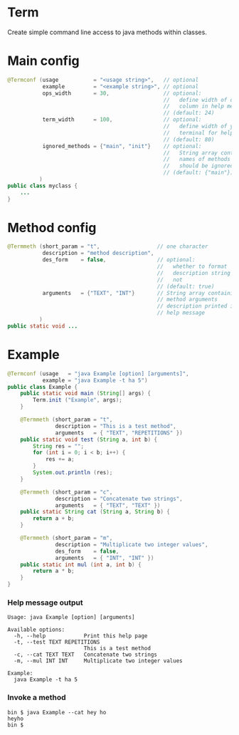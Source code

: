 Term
====

Create simple command line access to java methods within classes.

Main config
===========

```java
@Termconf (usage           = "<usage string>",   // optional
           example         = "<example string>", // optional
           ops_width       = 30,                 // optional:
                                                 //   define width of options
                                                 //   column in help message
                                                 // (default: 24)
           term_width      = 100,                // optional:
                                                 //   define width of your
                                                 //   terminal for help message
                                                 // (default: 80)
           ignored_methods = {"main", "init"}    // optional:
                                                 //   String array containing
                                                 //   names of methods which
                                                 //   should be ignored by Term
                                                 // (default: {"main"})
          )
public class myclass {
    ...
}
```

Method config
=============

```java
@Termmeth (short_param = "t",                  // one character
           description = "method description",
           des_form    = false,                // optional:
                                               //   whether to format
                                               //   description string or
                                               //   not
                                               // (default: true)
           arguments   = {"TEXT", "INT"}       // String array containing
                                               // method arguments
                                               // description printed in
                                               // help message
          )
public static void ...
```

Example
=======

```java
@Termconf (usage   = "java Example [option] [arguments]",
           example = "java Example -t ha 5")
public class Example {
    public static void main (String[] args) {
        Term.init ("Example", args);
    }

    @Termmeth (short_param = "t",
               description = "This is a test method",
               arguments   = { "TEXT", "REPETITIONS" })
    public static void test (String a, int b) {
        String res = "";
        for (int i = 0; i < b; i++) {
            res += a;
        }
        System.out.println (res);
    }

    @Termmeth (short_param = "c",
               description = "Concatenate two strings",
               arguments   = { "TEXT", "TEXT" })
    public static String cat (String a, String b) {
        return a + b;
    }

    @Termmeth (short_param = "m",
               description = "Multiplicate two integer values",
               des_form    = false,
               arguments   = { "INT", "INT" })
    public static int mul (int a, int b) {
        return a * b;
    }
}
```

### Help message output ###
    Usage: java Example [option] [arguments]
    
    Available options:
      -h, --help            Print this help page
      -t, --test TEXT REPETITIONS
                            This is a test method
      -c, --cat TEXT TEXT   Concatenate two strings
      -m, --mul INT INT     Multiplicate two integer values
    
    Example:
      java Example -t ha 5

### Invoke a method ###
    bin $ java Example --cat hey ho
    heyho
    bin $
